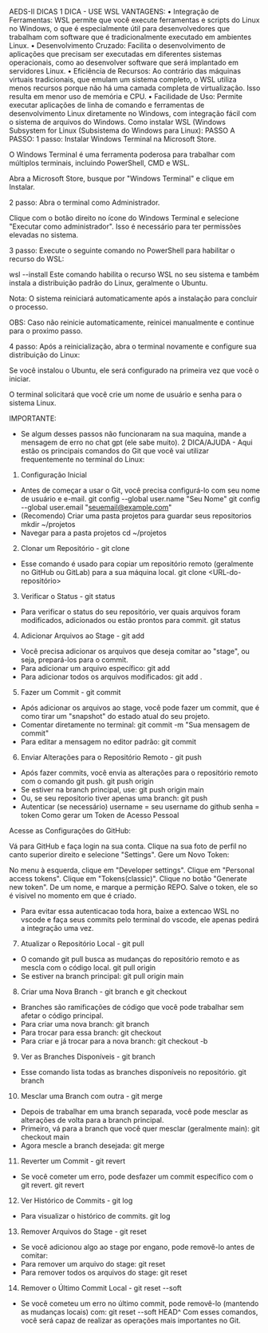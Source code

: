 AEDS-II
DICAS
1 DICA - USE WSL
VANTAGENS:
• Integração de Ferramentas:
WSL permite que você execute ferramentas e scripts do Linux no Windows, o que é especialmente útil para desenvolvedores que trabalham com software que é tradicionalmente executado em ambientes Linux.
• Desenvolvimento Cruzado:
Facilita o desenvolvimento de aplicações que precisam ser executadas em diferentes sistemas operacionais, como ao desenvolver software que será implantado em servidores Linux.
• Eficiência de Recursos:
Ao contrário das máquinas virtuais tradicionais, que emulam um sistema completo, o WSL utiliza menos recursos porque não há uma camada completa de virtualização. Isso resulta em menor uso de memória e CPU.
• Facilidade de Uso:
Permite executar aplicações de linha de comando e ferramentas de desenvolvimento Linux diretamente no Windows, com integração fácil com o sistema de arquivos do Windows.
Como instalar WSL (Windows Subsystem for Linux (Subsistema do Windows para Linux):
PASSO A PASSO:
1 passo:
Instalar Windows Terminal na Microsoft Store.

O Windows Terminal é uma ferramenta poderosa para trabalhar com múltiplos terminais, incluindo PowerShell, CMD e WSL.

Abra a Microsoft Store, busque por "Windows Terminal" e clique em Instalar.

2 passo:
Abra o terminal como Administrador.

Clique com o botão direito no ícone do Windows Terminal e selecione "Executar como administrador". Isso é necessário para ter permissões elevadas no sistema.

3 passo:
Execute o seguinte comando no PowerShell para habilitar o recurso do WSL:

wsl --install
Este comando habilita o recurso WSL no seu sistema e também instala a distribuição padrão do Linux, geralmente o Ubuntu.

Nota: O sistema reiniciará automaticamente após a instalação para concluir o processo.

OBS: Caso não reinicie automaticamente, reinicei manualmente e continue para o proximo passo.

4 passo:
Após a reinicialização, abra o terminal novamente e configure sua distribuição do Linux:

Se você instalou o Ubuntu, ele será configurado na primeira vez que você o iniciar.

O terminal solicitará que você crie um nome de usuário e senha para o sistema Linux.

IMPORTANTE:
- Se algum desses passos não funcionaram na sua maquina, mande a mensagem de erro no chat gpt (ele sabe muito).
2 DICA/AJUDA - Aqui estão os principais comandos do Git que você vai utilizar frequentemente no terminal do Linux:
1. Configuração Inicial
- Antes de começar a usar o Git, você precisa configurá-lo com seu nome de usuário e e-mail.
git config --global user.name "Seu Nome"
git config --global user.email "seuemail@example.com"
- (Recomendo) Criar uma pasta projetos para guardar seus repositorios
mkdir ~/projetos
- Navegar para a pasta projetos
cd ~/projetos
2. Clonar um Repositório - git clone
- Esse comando é usado para copiar um repositório remoto (geralmente no GitHub ou GitLab) para a sua máquina local.
git clone <URL-do-repositório>
3. Verificar o Status - git status
- Para verificar o status do seu repositório, ver quais arquivos foram modificados, adicionados ou estão prontos para commit.
git status
4. Adicionar Arquivos ao Stage - git add
- Você precisa adicionar os arquivos que deseja comitar ao "stage", ou seja, prepará-los para o commit.
- Para adicionar um arquivo específico:
git add <nome-do-arquivo>
- Para adicionar todos os arquivos modificados:
git add .
5. Fazer um Commit - git commit
- Após adicionar os arquivos ao stage, você pode fazer um commit, que é como tirar um "snapshot" do estado atual do seu projeto.
- Comentar diretamente no terminal:
git commit -m "Sua mensagem de commit"
- Para editar a mensagem no editor padrão:
git commit
6. Enviar Alterações para o Repositório Remoto - git push
- Após fazer commits, você envia as alterações para o repositório remoto com o comando git push.
git push origin <nome-da-branch>
- Se estiver na branch principal, use:
git push origin main
- Ou, se seu repositorio tiver apenas uma branch:
git push
- Autenticar (se necessário)
username = seu username do github
senha = token
Como gerar um Token de Acesso Pessoal

Acesse as Configurações do GitHub:

Vá para GitHub e faça login na sua conta.
Clique na sua foto de perfil no canto superior direito e selecione "Settings".
Gere um Novo Token:

No menu à esquerda, clique em "Developer settings".
Clique em "Personal access tokens".
Clique em "Tokens(classic)".
Clique no botão "Generate new token".
De um nome, e marque a permição REPO.
Salve o token, ele so é visivel no momento em que é criado.
- Para evitar essa autenticacao toda hora, baixe a extencao WSL no vscode e faça seus commits pelo terminal do vscode, ele apenas pedirá a integração uma vez.
7. Atualizar o Repositório Local - git pull
- O comando git pull busca as mudanças do repositório remoto e as mescla com o código local.
git pull origin <nome-da-branch>
- Se estiver na branch principal:
git pull origin main
8. Criar uma Nova Branch - git branch e git checkout
- Branches são ramificações de código que você pode trabalhar sem afetar o código principal.
- Para criar uma nova branch:
git branch <nome-da-branch>
- Para trocar para essa branch:
git checkout <nome-da-branch>
- Para criar e já trocar para a nova branch:
git checkout -b <nome-da-branch>
9. Ver as Branches Disponíveis - git branch
- Esse comando lista todas as branches disponíveis no repositório.
git branch
10. Mesclar uma Branch com outra - git merge
- Depois de trabalhar em uma branch separada, você pode mesclar as alterações de volta para a branch principal.
- Primeiro, vá para a branch que você quer mesclar (geralmente main):
git checkout main
- Agora mescle a branch desejada:
git merge <nome-da-branch>
11. Reverter um Commit - git revert
- Se você cometer um erro, pode desfazer um commit específico com o git revert.
git revert <ID-do-commit>
12. Ver Histórico de Commits - git log
- Para visualizar o histórico de commits.
git log
13. Remover Arquivos do Stage - git reset
- Se você adicionou algo ao stage por engano, pode removê-lo antes de comitar:
- Para remover um arquivo do stage:
git reset <nome-do-arquivo>
- Para remover todos os arquivos do stage:
git reset
14. Remover o Último Commit Local - git reset --soft
- Se você cometeu um erro no último commit, pode removê-lo (mantendo as mudanças locais) com:
git reset --soft HEAD^
Com esses comandos, você será capaz de realizar as operações mais importantes no Git.
